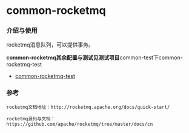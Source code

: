 # common-rocketmq

### 介绍与使用

rocketmq消息队列，可以提供事务。

**common-rocketmq其余配置与测试见测试项目**common-test下common-rocketmq-test

* [common-rocketmq-test](https://github.com/zlk-github/common-test/blob/master/common-rocketmq-test/README.md#common-rocketmq-test)

### 参考

    rocketmq文档地址：http://rocketmq.apache.org/docs/quick-start/

    rocketmq源码与文档：https://github.com/apache/rocketmq/tree/master/docs/cn
    
    